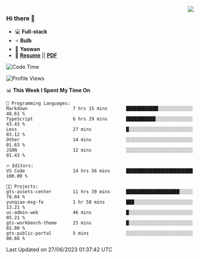 <img align="right" src="https://github-readme-stats.vercel.app/api?username=LolipopJ&show_icons=true&count_private=true&hide_title=true&include_all_commits=true&theme=vue">

### Hi there 👋

- :computer: **Full-stack**
- :star: **Bulb**
- :pill: **Yaowan**
- :milky_way: [**Resume**](https://lolipopj.github.io/resume/) || [**PDF**](https://cdn.jsdelivr.net/gh/lolipopj/resume/export/resume-en.pdf)

<!--START_SECTION:waka-->
![Code Time](http://img.shields.io/badge/Code%20Time-1%2C414%20hrs%207%20mins-blue)

![Profile Views](http://img.shields.io/badge/Profile%20Views-0-blue)

📊 **This Week I Spent My Time On** 

```text
💬 Programming Languages: 
Markdown                 7 hrs 15 mins       ████████████░░░░░░░░░░░░░   48.61 % 
TypeScript               6 hrs 29 mins       ███████████░░░░░░░░░░░░░░   43.43 % 
Less                     27 mins             █░░░░░░░░░░░░░░░░░░░░░░░░   03.12 % 
Other                    14 mins             ░░░░░░░░░░░░░░░░░░░░░░░░░   01.63 % 
JSON                     12 mins             ░░░░░░░░░░░░░░░░░░░░░░░░░   01.43 % 

🔥 Editors: 
VS Code                  14 hrs 56 mins      █████████████████████████   100.00 % 

🐱‍💻 Projects: 
gts-assets-center        11 hrs 39 mins      ████████████████████░░░░░   78.04 % 
yunqiao-msg-fe           1 hr 58 mins        ███░░░░░░░░░░░░░░░░░░░░░░   13.21 % 
uc-admin-web             46 mins             █░░░░░░░░░░░░░░░░░░░░░░░░   05.21 % 
gts-workbench-theme      25 mins             █░░░░░░░░░░░░░░░░░░░░░░░░   02.80 % 
gts-public-portal        5 mins              ░░░░░░░░░░░░░░░░░░░░░░░░░   00.66 % 
```


 Last Updated on 27/06/2023 01:37:42 UTC
<!--END_SECTION:waka-->
